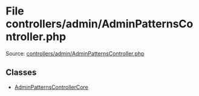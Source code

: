 File controllers/admin/AdminPatternsController.php
=========

Source: [controllers/admin/AdminPatternsController.php](https://github.com/PrestaShop/PrestaShop/blob/1.6.1.3/controllers/admin/AdminPatternsController.php)


Classes
-------

* [AdminPatternsControllerCore](class.AdminPatternsControllerCore.md)

